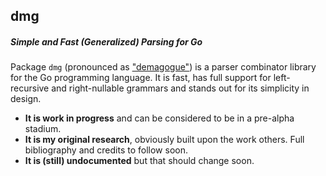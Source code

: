## dmg
##### Simple and Fast (Generalized) Parsing for Go

Package `dmg` (pronounced as ["demagogue"](http://en.wikipedia.org/wiki/Demagogue)) is a parser combinator library for the Go programming language. It is fast, has full support for left-recursive and right-nullable grammars and stands out for its simplicity in design.

 * **It is work in progress** and can be considered to be in a pre-alpha stadium.
 * **It is my original research**, obviously built upon the work others. Full bibliography and credits to follow soon.
 * **It is (still) undocumented** but that should change soon.
